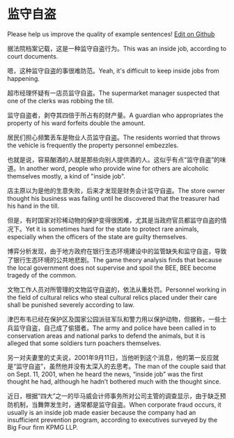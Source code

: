 # 监守自盗

Please help us improve the quality of example sentences! [Edit on Github](https://github.com/jiyushe/jiyu-example-sentence-source/blob/main/chinese/jianshouzidao.md)

<p><span class="chinese">据法院档案记载，这是一种监守自盗行为。</span><span class="english">This was an inside job, according to court documents.</span></p>

<p><span class="chinese">嗯，这种监守自盗的事很难防范。</span><span class="english">Yeah, it's difficult to keep inside jobs from happening.</span></p>

<p><span class="chinese">超市经理怀疑有一店员监守自盗。</span><span class="english">The supermarket manager suspected that one of the clerks was robbing the till.</span></p>

<p><span class="chinese">监守自盗者，剥夺其四倍于所占有的财产量。</span><span class="english">A guardian who appropriates the property of his ward forfeits double the amount.</span></p>

<p><span class="chinese">居民们担心频繁丢车是物业人员监守自盗。</span><span class="english">The residents worried that throws the vehicle is frequently the property personnel embezzles.</span></p>

<p><span class="chinese">也就是说，容易酗酒的人就是那些向别人提供酒的人。这似乎有点“监守自盗”的味道。</span><span class="english">In another word, people who provide wine for others are alcoholic themselves mostly, a kind of "inside job".</span></p>

<p><span class="chinese">店主原以为是他的生意失败，后来才发现是财务会计监守自盗。</span><span class="english">The store owner thought his business was failing until he discovered that the treasurer had his hand in the till.</span></p>

<p><span class="chinese">但是，有时国家对珍稀动物的保护变得很困难，尤其是当政府官员都监守自盗的情况下。</span><span class="english">Yet it is sometimes hard for the state to protect rare animals, especially when the officers of the state are guilty themselves.</span></p>

<p><span class="chinese">博弈分析发现，由于地方政府在银行生态环境建设中的监管缺失和监守自盗，导致了银行生态环境的公共地悲剧。</span><span class="english">The game theory analysis finds that because the local government does not supervise and spoil the BEE, BEE become tragedy of the common.</span></p>

<p><span class="chinese">文物工作人员对所管理的文物监守自盗的，依法从重处罚。</span><span class="english">Personnel working in the field of cultural relics who steal cultural relics placed under their care shall be punished severely according to law.</span></p>

<p><span class="chinese">津巴布韦已经在保护区及国家公园派驻军队和警力用以保护动物，但据称，一些士兵监守自盗，自己成了偷猎者。</span><span class="english">The army and police have been called in to conservation areas and national parks to defend the animals, but it is alleged that some soldiers turn poachers themselves.</span></p>

<p><span class="chinese">另一对夫妻里的丈夫说，2001年9月11日，当他听到这个消息，他的第一反应就是“监守自盗”，虽然他并没有太深入的去思考。</span><span class="english">The man of the couple said that on Sept. 11, 2001, when he heard the news, “inside job” was the first thought he had, although he hadn’t bothered much with the thought since.</span></p>

<p><span class="chinese">近日，根据“四大”之一的毕马威会计师事务所对公司主管的调查显示，由于缺乏预防机制，当舞弊发生时，通常都是监守自盗。</span><span class="english">When corporate fraud occurs, it usually is an inside job made easier because the company had an insufficient prevention program, according to executives surveyed by the Big Four firm KPMG LLP.</span></p>

